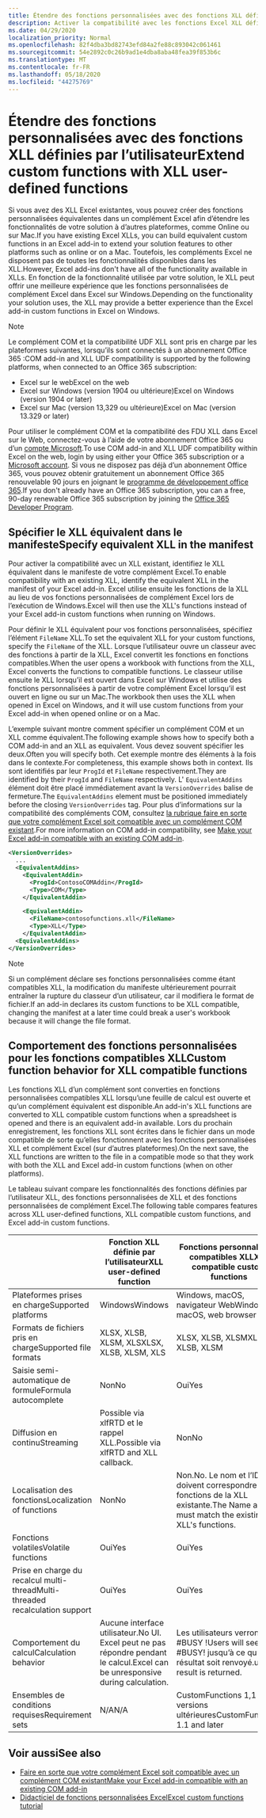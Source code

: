 ```yaml
---
title: Étendre des fonctions personnalisées avec des fonctions XLL définies par l’utilisateur
description: Activer la compatibilité avec les fonctions Excel XLL définies par l’utilisateur qui offrent une fonctionnalité équivalente à vos fonctions personnalisées
ms.date: 04/29/2020
localization_priority: Normal
ms.openlocfilehash: 82f4dba3bd82743efd84a2fe88c893042c061461
ms.sourcegitcommit: 54e2892c0c26b9ad1e4dba8aba48fea39f853b6c
ms.translationtype: MT
ms.contentlocale: fr-FR
ms.lasthandoff: 05/18/2020
ms.locfileid: "44275769"
---
```

# <a name="extend-custom-functions-with-xll-user-defined-functions"></a><span data-ttu-id="f2f85-103">Étendre des fonctions personnalisées avec des fonctions XLL définies par l’utilisateur</span><span class="sxs-lookup"><span data-stu-id="f2f85-103">Extend custom functions with XLL user-defined functions</span></span>

<span data-ttu-id="f2f85-104">Si vous avez des XLL Excel existantes, vous pouvez créer des fonctions personnalisées équivalentes dans un complément Excel afin d’étendre les fonctionnalités de votre solution à d’autres plateformes, comme Online ou sur Mac.</span><span class="sxs-lookup"><span data-stu-id="f2f85-104">If you have existing Excel XLLs, you can build equivalent custom functions in an Excel add-in to extend your solution features to other platforms such as online or on a Mac.</span></span> <span data-ttu-id="f2f85-105">Toutefois, les compléments Excel ne disposent pas de toutes les fonctionnalités disponibles dans les XLL.</span><span class="sxs-lookup"><span data-stu-id="f2f85-105">However, Excel add-ins don't have all of the functionality available in XLLs.</span></span> <span data-ttu-id="f2f85-106">En fonction de la fonctionnalité utilisée par votre solution, le XLL peut offrir une meilleure expérience que les fonctions personnalisées de complément Excel dans Excel sur Windows.</span><span class="sxs-lookup"><span data-stu-id="f2f85-106">Depending on the functionality your solution uses, the XLL may provide a better experience than the Excel add-in custom functions in Excel on Windows.</span></span>

> [!NOTE]
> <span data-ttu-id="f2f85-107">Le complément COM et la compatibilité UDF XLL sont pris en charge par les plateformes suivantes, lorsqu’ils sont connectés à un abonnement Office 365 :</span><span class="sxs-lookup"><span data-stu-id="f2f85-107">COM add-in and XLL UDF compatibility is supported by the following platforms, when connected to an Office 365 subscription:</span></span>
> - <span data-ttu-id="f2f85-108">Excel sur le web</span><span class="sxs-lookup"><span data-stu-id="f2f85-108">Excel on the web</span></span>
> - <span data-ttu-id="f2f85-109">Excel sur Windows (version 1904 ou ultérieure)</span><span class="sxs-lookup"><span data-stu-id="f2f85-109">Excel on Windows (version 1904 or later)</span></span>
> - <span data-ttu-id="f2f85-110">Excel sur Mac (version 13,329 ou ultérieure)</span><span class="sxs-lookup"><span data-stu-id="f2f85-110">Excel on Mac (version 13.329 or later)</span></span>
> 
> <span data-ttu-id="f2f85-111">Pour utiliser le complément COM et la compatibilité des FDU XLL dans Excel sur le Web, connectez-vous à l’aide de votre abonnement Office 365 ou d’un [compte Microsoft](https://account.microsoft.com/account).</span><span class="sxs-lookup"><span data-stu-id="f2f85-111">To use COM add-in and XLL UDF compatibility within Excel on the web, login by using either your Office 365 subscription or a [Microsoft account](https://account.microsoft.com/account).</span></span> <span data-ttu-id="f2f85-112">Si vous ne disposez pas déjà d’un abonnement Office 365, vous pouvez obtenir gratuitement un abonnement Office 365 renouvelable 90 jours en joignant le [programme de développement office 365](https://developer.microsoft.com/office/dev-program).</span><span class="sxs-lookup"><span data-stu-id="f2f85-112">If you don't already have an Office 365 subscription, you can a free, 90-day renewable Office 365 subscription by joining the [Office 365 Developer Program](https://developer.microsoft.com/office/dev-program).</span></span>

## <a name="specify-equivalent-xll-in-the-manifest"></a><span data-ttu-id="f2f85-113">Spécifier le XLL équivalent dans le manifeste</span><span class="sxs-lookup"><span data-stu-id="f2f85-113">Specify equivalent XLL in the manifest</span></span>

<span data-ttu-id="f2f85-114">Pour activer la compatibilité avec un XLL existant, identifiez le XLL équivalent dans le manifeste de votre complément Excel.</span><span class="sxs-lookup"><span data-stu-id="f2f85-114">To enable compatibility with an existing XLL, identify the equivalent XLL in the manifest of your Excel add-in.</span></span> <span data-ttu-id="f2f85-115">Excel utilise ensuite les fonctions de la XLL au lieu de vos fonctions personnalisées de complément Excel lors de l’exécution de Windows.</span><span class="sxs-lookup"><span data-stu-id="f2f85-115">Excel will then use the XLL's functions instead of your Excel add-in custom functions when running on Windows.</span></span>

<span data-ttu-id="f2f85-116">Pour définir le XLL équivalent pour vos fonctions personnalisées, spécifiez l’élément `FileName` XLL.</span><span class="sxs-lookup"><span data-stu-id="f2f85-116">To set the equivalent XLL for your custom functions, specify the `FileName` of the XLL.</span></span> <span data-ttu-id="f2f85-117">Lorsque l’utilisateur ouvre un classeur avec des fonctions à partir de la XLL, Excel convertit les fonctions en fonctions compatibles.</span><span class="sxs-lookup"><span data-stu-id="f2f85-117">When the user opens a workbook with functions from the XLL, Excel converts the functions to compatible functions.</span></span> <span data-ttu-id="f2f85-118">Le classeur utilise ensuite le XLL lorsqu’il est ouvert dans Excel sur Windows et utilise des fonctions personnalisées à partir de votre complément Excel lorsqu’il est ouvert en ligne ou sur un Mac.</span><span class="sxs-lookup"><span data-stu-id="f2f85-118">The workbook then uses the XLL when opened in Excel on Windows, and it will use custom functions from your Excel add-in when opened online or on a Mac.</span></span>

<span data-ttu-id="f2f85-119">L’exemple suivant montre comment spécifier un complément COM et un XLL comme équivalent.</span><span class="sxs-lookup"><span data-stu-id="f2f85-119">The following example shows how to specify both a COM add-in and an XLL as equivalent.</span></span> <span data-ttu-id="f2f85-120">Vous devez souvent spécifier les deux.</span><span class="sxs-lookup"><span data-stu-id="f2f85-120">Often you will specify both.</span></span> <span data-ttu-id="f2f85-121">Cet exemple montre des éléments à la fois dans le contexte.</span><span class="sxs-lookup"><span data-stu-id="f2f85-121">For completeness, this example shows both in context.</span></span> <span data-ttu-id="f2f85-122">Ils sont identifiés par leur `ProgId` et `FileName` respectivement.</span><span class="sxs-lookup"><span data-stu-id="f2f85-122">They are identified by their `ProgId` and `FileName` respectively.</span></span> <span data-ttu-id="f2f85-123">L' `EquivalentAddins` élément doit être placé immédiatement avant la `VersionOverrides` balise de fermeture.</span><span class="sxs-lookup"><span data-stu-id="f2f85-123">The `EquivalentAddins` element must be positioned immediately before the closing `VersionOverrides` tag.</span></span> <span data-ttu-id="f2f85-124">Pour plus d’informations sur la compatibilité des compléments COM, consultez [la rubrique faire en sorte que votre complément Excel soit compatible avec un complément COM existant](../develop/make-office-add-in-compatible-with-existing-com-add-in.md).</span><span class="sxs-lookup"><span data-stu-id="f2f85-124">For more information on COM add-in compatibility, see [Make your Excel add-in compatible with an existing COM add-in](../develop/make-office-add-in-compatible-with-existing-com-add-in.md).</span></span>

```xml
<VersionOverrides>
  ...
  <EquivalentAddins>
    <EquivalentAddin>
      <ProgId>ContosoCOMAddin</ProgId>
      <Type>COM</Type>
    </EquivalentAddin>

    <EquivalentAddin>
      <FileName>contosofunctions.xll</FileName>
      <Type>XLL</Type>
    </EquivalentAddin>
  <EquivalentAddins>
</VersionOverrides>
```

> [!NOTE]
> <span data-ttu-id="f2f85-125">Si un complément déclare ses fonctions personnalisées comme étant compatibles XLL, la modification du manifeste ultérieurement pourrait entraîner la rupture du classeur d’un utilisateur, car il modifiera le format de fichier.</span><span class="sxs-lookup"><span data-stu-id="f2f85-125">If an add-in declares its custom functions to be XLL compatible, changing the manifest at a later time could break a user's workbook because it will change the file format.</span></span>

## <a name="custom-function-behavior-for-xll-compatible-functions"></a><span data-ttu-id="f2f85-126">Comportement des fonctions personnalisées pour les fonctions compatibles XLL</span><span class="sxs-lookup"><span data-stu-id="f2f85-126">Custom function behavior for XLL compatible functions</span></span>

<span data-ttu-id="f2f85-127">Les fonctions XLL d’un complément sont converties en fonctions personnalisées compatibles XLL lorsqu’une feuille de calcul est ouverte et qu’un complément équivalent est disponible.</span><span class="sxs-lookup"><span data-stu-id="f2f85-127">An add-in's XLL functions are converted to XLL compatible custom functions when a spreadsheet is opened and there is an equivalent add-in available.</span></span> <span data-ttu-id="f2f85-128">Lors du prochain enregistrement, les fonctions XLL sont écrites dans le fichier dans un mode compatible de sorte qu’elles fonctionnent avec les fonctions personnalisées XLL et complément Excel (sur d’autres plateformes).</span><span class="sxs-lookup"><span data-stu-id="f2f85-128">On the next save, the XLL functions are written to the file in a compatible mode so that they work with both the XLL and Excel add-in custom functions (when on other platforms).</span></span>

<span data-ttu-id="f2f85-129">Le tableau suivant compare les fonctionnalités des fonctions définies par l’utilisateur XLL, des fonctions personnalisées de XLL et des fonctions personnalisées de complément Excel.</span><span class="sxs-lookup"><span data-stu-id="f2f85-129">The following table compares features across XLL user-defined functions, XLL compatible custom functions, and Excel add-in custom functions.</span></span>

|         |<span data-ttu-id="f2f85-130">Fonction XLL définie par l’utilisateur</span><span class="sxs-lookup"><span data-stu-id="f2f85-130">XLL user-defined function</span></span> |<span data-ttu-id="f2f85-131">Fonctions personnalisées compatibles XLL</span><span class="sxs-lookup"><span data-stu-id="f2f85-131">XLL compatible custom functions</span></span> |<span data-ttu-id="f2f85-132">Fonction personnalisée de complément Excel</span><span class="sxs-lookup"><span data-stu-id="f2f85-132">Excel add-in custom function</span></span> |
|---------|---------|---------|---------|
| <span data-ttu-id="f2f85-133">Plateformes prises en charge</span><span class="sxs-lookup"><span data-stu-id="f2f85-133">Supported platforms</span></span> | <span data-ttu-id="f2f85-134">Windows</span><span class="sxs-lookup"><span data-stu-id="f2f85-134">Windows</span></span> | <span data-ttu-id="f2f85-135">Windows, macOS, navigateur Web</span><span class="sxs-lookup"><span data-stu-id="f2f85-135">Windows, macOS, web browser</span></span> | <span data-ttu-id="f2f85-136">Windows, macOS, navigateur Web</span><span class="sxs-lookup"><span data-stu-id="f2f85-136">Windows, macOS, web browser</span></span> |
| <span data-ttu-id="f2f85-137">Formats de fichiers pris en charge</span><span class="sxs-lookup"><span data-stu-id="f2f85-137">Supported file formats</span></span> | <span data-ttu-id="f2f85-138">XLSX, XLSB, XLSM, XLS</span><span class="sxs-lookup"><span data-stu-id="f2f85-138">XLSX, XLSB, XLSM, XLS</span></span> | <span data-ttu-id="f2f85-139">XLSX, XLSB, XLSM</span><span class="sxs-lookup"><span data-stu-id="f2f85-139">XLSX, XLSB, XLSM</span></span> | <span data-ttu-id="f2f85-140">XLSX, XLSB, XLSM</span><span class="sxs-lookup"><span data-stu-id="f2f85-140">XLSX, XLSB, XLSM</span></span> |
| <span data-ttu-id="f2f85-141">Saisie semi-automatique de formule</span><span class="sxs-lookup"><span data-stu-id="f2f85-141">Formula autocomplete</span></span> | <span data-ttu-id="f2f85-142">Non</span><span class="sxs-lookup"><span data-stu-id="f2f85-142">No</span></span> | <span data-ttu-id="f2f85-143">Oui</span><span class="sxs-lookup"><span data-stu-id="f2f85-143">Yes</span></span> | <span data-ttu-id="f2f85-144">Oui</span><span class="sxs-lookup"><span data-stu-id="f2f85-144">Yes</span></span> |
| <span data-ttu-id="f2f85-145">Diffusion en continu</span><span class="sxs-lookup"><span data-stu-id="f2f85-145">Streaming</span></span> | <span data-ttu-id="f2f85-146">Possible via xlfRTD et le rappel XLL.</span><span class="sxs-lookup"><span data-stu-id="f2f85-146">Possible via xlfRTD and XLL callback.</span></span> | <span data-ttu-id="f2f85-147">Non</span><span class="sxs-lookup"><span data-stu-id="f2f85-147">No</span></span> | <span data-ttu-id="f2f85-148">Oui</span><span class="sxs-lookup"><span data-stu-id="f2f85-148">Yes</span></span> |
| <span data-ttu-id="f2f85-149">Localisation des fonctions</span><span class="sxs-lookup"><span data-stu-id="f2f85-149">Localization of functions</span></span> | <span data-ttu-id="f2f85-150">Non</span><span class="sxs-lookup"><span data-stu-id="f2f85-150">No</span></span> | <span data-ttu-id="f2f85-151">Non.</span><span class="sxs-lookup"><span data-stu-id="f2f85-151">No.</span></span> <span data-ttu-id="f2f85-152">Le nom et l’ID doivent correspondre aux fonctions de la XLL existante.</span><span class="sxs-lookup"><span data-stu-id="f2f85-152">The Name and ID must match the existing XLL's functions.</span></span> | <span data-ttu-id="f2f85-153">Oui</span><span class="sxs-lookup"><span data-stu-id="f2f85-153">Yes</span></span> |
| <span data-ttu-id="f2f85-154">Fonctions volatiles</span><span class="sxs-lookup"><span data-stu-id="f2f85-154">Volatile functions</span></span> | <span data-ttu-id="f2f85-155">Oui</span><span class="sxs-lookup"><span data-stu-id="f2f85-155">Yes</span></span> | <span data-ttu-id="f2f85-156">Oui</span><span class="sxs-lookup"><span data-stu-id="f2f85-156">Yes</span></span> | <span data-ttu-id="f2f85-157">Oui</span><span class="sxs-lookup"><span data-stu-id="f2f85-157">Yes</span></span> |
| <span data-ttu-id="f2f85-158">Prise en charge du recalcul multi-thread</span><span class="sxs-lookup"><span data-stu-id="f2f85-158">Multi-threaded recalculation support</span></span> | <span data-ttu-id="f2f85-159">Oui</span><span class="sxs-lookup"><span data-stu-id="f2f85-159">Yes</span></span> | <span data-ttu-id="f2f85-160">Oui</span><span class="sxs-lookup"><span data-stu-id="f2f85-160">Yes</span></span> | <span data-ttu-id="f2f85-161">Oui</span><span class="sxs-lookup"><span data-stu-id="f2f85-161">Yes</span></span> |
| <span data-ttu-id="f2f85-162">Comportement du calcul</span><span class="sxs-lookup"><span data-stu-id="f2f85-162">Calculation behavior</span></span> | <span data-ttu-id="f2f85-163">Aucune interface utilisateur.</span><span class="sxs-lookup"><span data-stu-id="f2f85-163">No UI.</span></span> <span data-ttu-id="f2f85-164">Excel peut ne pas répondre pendant le calcul.</span><span class="sxs-lookup"><span data-stu-id="f2f85-164">Excel can be unresponsive during calculation.</span></span> | <span data-ttu-id="f2f85-165">Les utilisateurs verront #BUSY !</span><span class="sxs-lookup"><span data-stu-id="f2f85-165">Users will see #BUSY!</span></span> <span data-ttu-id="f2f85-166">jusqu’à ce qu’un résultat soit renvoyé.</span><span class="sxs-lookup"><span data-stu-id="f2f85-166">until a result is returned.</span></span> | <span data-ttu-id="f2f85-167">Les utilisateurs verront #BUSY !</span><span class="sxs-lookup"><span data-stu-id="f2f85-167">Users will see #BUSY!</span></span> <span data-ttu-id="f2f85-168">jusqu’à ce qu’un résultat soit renvoyé.</span><span class="sxs-lookup"><span data-stu-id="f2f85-168">until a result is returned.</span></span> |
| <span data-ttu-id="f2f85-169">Ensembles de conditions requises</span><span class="sxs-lookup"><span data-stu-id="f2f85-169">Requirement sets</span></span> | <span data-ttu-id="f2f85-170">N/A</span><span class="sxs-lookup"><span data-stu-id="f2f85-170">N/A</span></span> | <span data-ttu-id="f2f85-171">CustomFunctions 1,1 et versions ultérieures</span><span class="sxs-lookup"><span data-stu-id="f2f85-171">CustomFunctions 1.1 and later</span></span> | <span data-ttu-id="f2f85-172">CustomFunctions 1,1 et versions ultérieures</span><span class="sxs-lookup"><span data-stu-id="f2f85-172">CustomFunctions 1.1 and later</span></span> |

## <a name="see-also"></a><span data-ttu-id="f2f85-173">Voir aussi</span><span class="sxs-lookup"><span data-stu-id="f2f85-173">See also</span></span>

- [<span data-ttu-id="f2f85-174">Faire en sorte que votre complément Excel soit compatible avec un complément COM existant</span><span class="sxs-lookup"><span data-stu-id="f2f85-174">Make your Excel add-in compatible with an existing COM add-in</span></span>](../develop/make-office-add-in-compatible-with-existing-com-add-in.md)
- [<span data-ttu-id="f2f85-175">Didacticiel de fonctions personnalisées Excel</span><span class="sxs-lookup"><span data-stu-id="f2f85-175">Excel custom functions tutorial</span></span>](../tutorials/excel-tutorial-create-custom-functions.md)
